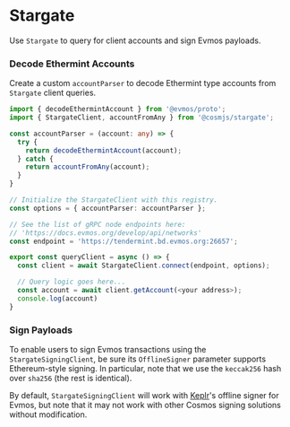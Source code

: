# Stargate

Use `Stargate` to query for client accounts and sign Evmos payloads.

### Decode Ethermint Accounts

Create a custom `accountParser` to decode Ethermint type accounts
from `Stargate` client queries.

```ts
import { decodeEthermintAccount } from '@evmos/proto';
import { StargateClient, accountFromAny } from '@cosmjs/stargate';

const accountParser = (account: any) => {
  try {
    return decodeEthermintAccount(account);
  } catch {
    return accountFromAny(account);
  }
}

// Initialize the StargateClient with this registry.
const options = { accountParser: accountParser };

// See the list of gRPC node endpoints here:
// 'https://docs.evmos.org/develop/api/networks'
const endpoint = 'https://tendermint.bd.evmos.org:26657';

export const queryClient = async () => {
  const client = await StargateClient.connect(endpoint, options);

  // Query logic goes here...
  const account = await client.getAccount(<your address>);
  console.log(account)
}
```

### Sign Payloads

To enable users to sign Evmos transactions using the `StargateSigningClient`,
be sure its `OfflineSigner` parameter supports Ethereum-style signing.
In particular, note that we use the `keccak256` hash over `sha256` (the rest
is identical).

By default, `StargateSigningClient` will work with
[Keplr](https://wallet.keplr.app/)'s offline signer for Evmos, but note that
it may not work with other Cosmos signing solutions without modification.
